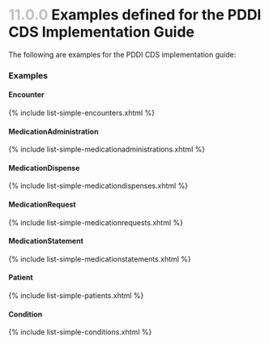 
# <span style="color:silver"> 11.0.0 </span> Examples defined for the PDDI CDS Implementation Guide


The following are examples for the PDDI CDS implementation guide:

### Examples

#### Encounter

{% include list-simple-encounters.xhtml %} 

#### MedicationAdministration

{% include list-simple-medicationadministrations.xhtml %} 

#### MedicationDispense

{% include list-simple-medicationdispenses.xhtml %} 

#### MedicationRequest

{% include list-simple-medicationrequests.xhtml %} 

#### MedicationStatement

{% include list-simple-medicationstatements.xhtml %} 

#### Patient

{% include list-simple-patients.xhtml %} 

#### Condition

{% include list-simple-conditions.xhtml %} 

<p/><p/>
